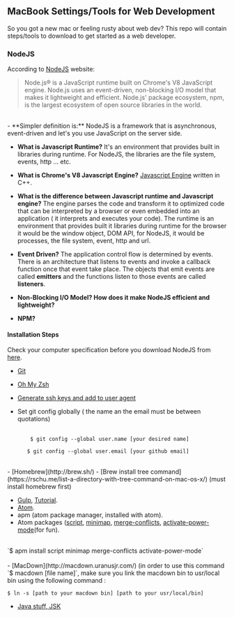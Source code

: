 ## MacBook Settings/Tools for Web Development
So you got a new mac or feeling rusty about web dev? This repo will contain steps/tools to download to get started as a web developer.

### NodeJS

According to [NodeJS](https://nodejs.org/en/) website:

>Node.js® is a JavaScript runtime built on Chrome's V8 JavaScript engine. Node.js uses an event-driven, non-blocking I/O model that makes it lightweight and efficient. Node.js' package ecosystem, npm, is the largest ecosystem of open source libraries in the world.

<br>
 - **Simpler definition is:** NodeJS is a framework that is asynchronous, event-driven and let's you use JavaScript on the server side.


 - **What is Javascript Runtime?** It's an environment that provides built in libraries during runtime. For NodeJS, the libraries are  the file system, events, http ... etc.

 - **What is Chrome's V8 Javascript Engine?** [Javascript Engine](https://developers.google.com/v8/) written in C++.

 - **What is the difference between Javascript runtime and Javascript engine?** The engine parses the code and transform it to optimized code that can be interpreted by a browser or even embedded into an application ( it interprets and executes your code). The runtime is an environment that provides built it libraries during runtime for the browser it would be the window object, DOM API, for NodeJS, it would be processes, the file system, event, http and url.

 - **Event Driven?** The application control flow is determined by events. There is an architecture that listens to events and invoke a callback function once that event take place. The objects that emit events are called **emitters** and the functions listen to those events are called **listeners**.

 - **Non-Blocking I/O Model? How does it make NodeJS efficient and lightweight?**


 - **NPM?**

#### Installation Steps
Check your computer specification before you download NodeJS from [here](ttps://nodejs.org/en/download/).

 - [Git](https://git-scm.com/download/mac)
 - [Oh My Zsh](https://github.com/robbyrussell/oh-my-zsh)
 - [Generate ssh keys and add to user agent](https://help.github.com/articles/generating-a-new-ssh-key-and-adding-it-to-the-ssh-agent/)

 - Set git config globally ( the name an the email must be between quotations)<br>
 	<br>
 	```
 		$ git config --global user.name [your desired name]
 	 ```
 	 ```
 	 	$ git config --global user.email [your github email]
 	 ```
 <br>
 - [Homebrew](http://brew.sh/)
 - [Brew install tree command](https://rschu.me/list-a-directory-with-tree-command-on-mac-os-x/) (must install homebrew first)


 - [Gulp](https://www.npmjs.com/package/gulp), [Tutorial](https://travismaynard.com/writing/getting-started-with-gulp).
 - [Atom](https://atom.io/).
 - apm (atom package manager, installed with atom).
 - Atom packages ([script](https://github.com/rgbkrk/atom-script), [minimap](https://github.com/atom-minimap/minimap), [merge-conflicts](https://github.com/smashwilson/merge-conflicts), [activate-power-mode](https://atom.io/packages/activate-power-mode)(for fun).<br>
 <br>
    `$ apm install script minimap merge-conflicts activate-power-mode`
 <br>
 <br>
 - [MacDown](http://macdown.uranusjr.com/) (in order to use this command `$ macdown [file name]`, make sure you link the macdown bin to usr/local bin using the following command :

  ``$ ln -s [path to your macdown bin] [path to your usr/local/bin]
  ``
  <br>

 - [Java stuff, JSK](http://www.oracle.com/technetwork/java/javase/downloads/index-jsp-138363.html)
